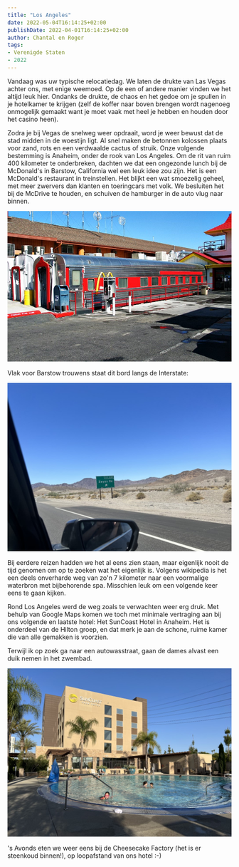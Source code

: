 ```yaml
---
title: "Los Angeles"
date: 2022-05-04T16:14:25+02:00
publishDate: 2022-04-01T16:14:25+02:00
author: Chantal en Roger
tags:
- Verenigde Staten
- 2022
---
```


Vandaag was uw typische relocatiedag. We laten de drukte van Las Vegas achter ons, met enige weemoed. Op de een of andere manier vinden we het altijd leuk hier. Ondanks de drukte, de chaos en het gedoe om je spullen in je hotelkamer te krijgen (zelf de koffer naar boven brengen wordt nagenoeg onmogelijk gemaakt want je moet vaak met heel je hebben en houden door het casino heen).

Zodra je bij Vegas de snelweg weer opdraait, word je weer bewust dat de stad midden in de woestijn ligt. Al snel maken de betonnen kolossen plaats voor zand, rots en een verdwaalde cactus of struik. Onze volgende bestemming is Anaheim, onder de rook van Los Angeles. Om de rit van ruim 400 kilometer te onderbreken, dachten we dat een ongezonde lunch bij de McDonald's in Barstow, California wel een leuk idee zou zijn. Het is een McDonald's restaurant in treinstellen. Het blijkt een wat smoezelig geheel, met meer zwervers dan klanten en toeringcars met volk. We besluiten het bij de McDrive te houden, en schuiven de hamburger in de auto vlug naar binnen.

![Barstow](./images/barstow-station-mcdonalds_2.jpg)

Vlak voor Barstow trouwens staat dit bord langs de Interstate:

![Barstow](./images/IMG_3032.JPG)

Bij eerdere reizen hadden we het al eens zien staan, maar eigenlijk nooit de tijd genomen om op te zoeken wat het eigenlijk is. Volgens wikipedia is het een deels onverharde weg van zo'n 7 kilometer naar een voormalige waterbron met bijbehorende spa. Misschien leuk om een volgende keer eens te gaan kijken.

Rond Los Angeles werd de weg zoals te verwachten weer erg druk. Met behulp van Google Maps komen we toch met minimale vertraging aan bij ons volgende en laatste hotel: Het SunCoast Hotel in Anaheim. Het is onderdeel van de Hilton groep, en dat merk je aan de schone, ruime kamer die van alle gemakken is voorzien.

Terwijl ik op zoek ga naar een autowasstraat, gaan de dames alvast een duik nemen in het zwembad.

![Anaheim](./images/IMG_0967.jpg)

's Avonds eten we weer eens bij de Cheesecake Factory (het is er steenkoud binnen!), op loopafstand van ons hotel :-)
